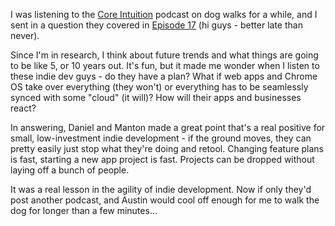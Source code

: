 <!--
.. title: I was listening to the [Core Intuition](...
.. date: 2009/07/13 20:15
.. slug: i-was-listening-to-the-core-intuition
.. link:
.. description:
.. tags: business, coreintuition, indie
-->


I was listening to the [Core Intuition](http://www.coreint.org/) podcast on dog walks for a while, and I sent in a question they covered in [Episode 17](http://www.coreint.org/2009/05/episode-17-why-should-i-buy-this/) (hi guys - better late than never).

Since I'm in research, I think about future trends and what things are going to be like 5, or 10 years out. It's fun, but it made me wonder when I listen to these indie dev guys - do they have a plan? What if web apps and Chrome OS take over everything (they won't) or everything has to be seamlessly synced with some "cloud" (it will)? How will their apps and businesses react?

In answering, Daniel and Manton made a great point that's a real positive for small, low-investment indie development - if the ground moves, they can pretty easily just stop what they're doing and retool. Changing feature plans is fast, starting a new app project is fast. Projects can be dropped without laying off a bunch of people.

It was a real lesson in the agility of indie development. Now if only they'd post another podcast, and Austin would cool off enough for me to walk the dog for longer than a few minutes…
